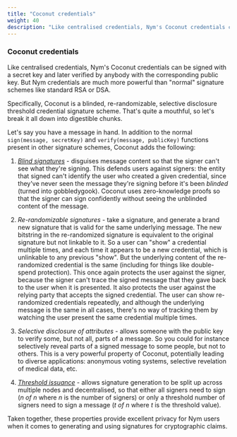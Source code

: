 ```yaml
---
title: "Coconut credentials"
weight: 40
description: "Like centralised credentials, Nym's Coconut credentials can be signed with a secret key and later verified by anybody with the corresponding public key. But Nym credentials are much more powerful than "normal" signature schemes like standard RSA or DSA."
---
```


### Coconut credentials

Like centralised credentials, Nym's Coconut credentials can be signed with a secret key and later verified by anybody with the corresponding public key. But Nym credentials are much more powerful than "normal" signature schemes like standard RSA or DSA.

Specifically, Coconut is a blinded, re-randomizable, selective disclosure threshold credential signature scheme. That's quite a mouthful, so let's break it all down into digestible chunks.

Let's say you have a message in hand. In addition to the normal `sign(message, secretKey)` and `verify(message, publicKey)` functions present in other signature schemes, Coconut adds the following:

1) *[Blind signatures](https://en.wikipedia.org/wiki/Blind_signature)* - disguises message content so that the signer can't see what they're signing. This defends users against signers: the entity that signed can't identify the user who created a given credential, since they've never seen the message they're signing before it's been *blinded* (turned into gobbledygook). Coconut uses zero-knowledge proofs so that the signer can sign confidently without seeing the unblinded content of the message.

2) *Re-randomizable signatures* - take a signature, and generate a brand new signature that is valid for the same underlying message. The new bitstring in the re-randomized signature is equivalent to the original signature but not linkable to it. So a user can "show" a credential multiple times, and each time it appears to be a new credential, which is unlinkable to any previous "show". But the underlying content of the re-randomized credential is the same (including for things like double-spend protection). This once again protects the user against the signer, because the signer can't trace the signed message that they gave back to the user when it is presented. It also protects the user against the relying party that accepts the signed credential. The user can show re-randomized credentials repeatedly, and although the underlying message is the same in all cases, there's no way of tracking them by watching the user present the same credential multiple times.

3) *Selective disclosure of attributes* - allows someone with the public key to verify some, but not all, parts of a message. So you could for instance selectively reveal parts of a signed message to some people, but not to others. This is a very powerful property of Coconut, potentially leading to diverse applications: anonymous voting systems, selective revelation of medical data, etc.

4) *[Threshold issuance](https://en.wikipedia.org/wiki/Threshold_cryptosystem)* - allows signature generation to be split up across multiple nodes and decentralised, so that either all signers need to sign (*n of n* where *n* is the number of signers) or only a threshold number of signers need to sign a message (*t of n* where *t* is the threshold value).

Taken together, these properties provide excellent privacy for Nym users when it comes to generating and using signatures for cryptographic claims.

